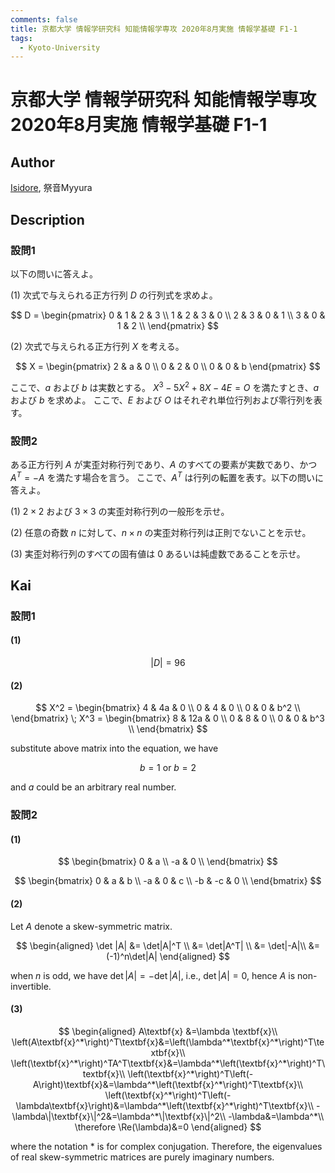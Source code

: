 ```yaml
---
comments: false
title: 京都大学 情報学研究科 知能情報学専攻 2020年8月実施 情報学基礎 F1-1
tags:
  - Kyoto-University
---
```

# 京都大学 情報学研究科 知能情報学専攻 2020年8月実施 情報学基礎 F1-1

## **Author**
[Isidore](https://github.com/heacsing), 祭音Myyura

## **Description**
### 設問1
以下の問いに答えよ。

(1) 次式で与えられる正方行列 $D$ の行列式を求めよ。

$$
D = \begin{pmatrix}
0 & 1 & 2 & 3 \\
1 & 2 & 3 & 0 \\
2 & 3 & 0 & 1 \\
3 & 0 & 1 & 2 \\
\end{pmatrix}
$$

(2) 次式で与えられる正方行列 $X$ を考える。

$$
X = \begin{pmatrix}
2 & a & 0 \\
0 & 2 & 0 \\
0 & 0 & b
\end{pmatrix}
$$

ここで、$a$ および $b$ は実数とする。 $X^3 - 5X^2 + 8X - 4E = O$ を満たすとき、$a$ および $b$ を求めよ。
ここで、$E$ および $O$ はそれぞれ単位行列および零行列を表す。

### 設問2
ある正方行列 $A$ が実歪対称行列であり、$A$ のすべての要素が実数であり、かつ $A^T = -A$ を満たす場合を言う。
ここで、$A^T$ は行列の転置を表す。以下の問いに答えよ。

(1) $2 \times 2$ および $3 \times 3$ の実歪対称行列の一般形を示せ。

(2) 任意の奇数 $n$ に対して、$n \times n$ の実歪対称行列は正則でないことを示せ。

(3) 実歪対称行列のすべての固有値は $0$ あるいは純虚数であることを示せ。


## **Kai**
### 設問1
#### (1)

$$
|D| = 96
$$

#### (2)

$$
X^2 = \begin{bmatrix}
    4 & 4a & 0 \\
    0 & 4 & 0 \\
    0 & 0 & b^2 \\
\end{bmatrix}
\;
X^3 = \begin{bmatrix}
    8 & 12a & 0 \\
    0 & 8 & 0 \\
    0 & 0 & b^3 \\
\end{bmatrix}
$$

substitute above matrix into the equation, we have

$$
b = 1 \text{ or } b = 2
$$

and $a$ could be an arbitrary real number.

### 設問2
#### (1)

$$
\begin{bmatrix}
    0 & a  \\
    -a & 0  \\
\end{bmatrix}
$$

$$
\begin{bmatrix}
    0 & a & b \\
    -a & 0 & c \\
    -b & -c & 0 \\
\end{bmatrix}
$$

#### (2)
Let $A$ denote a skew-symmetric matrix.

$$
\begin{aligned}
\det |A| &= \det|A|^T \\
&= \det|A^T| \\
&= \det|-A|\\
&= (-1)^n\det|A|
\end{aligned}
$$

when $n$ is odd, we have $\det|A|=-\det|A|$, i.e., $\det|A|=0$, hence $A$ is non-invertible.

#### (3)

$$
\begin{aligned}
A\textbf{x}
&=\lambda \textbf{x}\\
\left(A\textbf{x}^*\right)^T\textbf{x}&=\left(\lambda^*\textbf{x}^*\right)^T\textbf{x}\\
\left(\textbf{x}^*\right)^TA^T\textbf{x}&=\lambda^*\left(\textbf{x}^*\right)^T\textbf{x}\\
\left(\textbf{x}^*\right)^T\left(-A\right)\textbf{x}&=\lambda^*\left(\textbf{x}^*\right)^T\textbf{x}\\
\left(\textbf{x}^*\right)^T\left(-\lambda\textbf{x}\right)&=\lambda^*\left(\textbf{x}^*\right)^T\textbf{x}\\
-\lambda\|\textbf{x}\|^2&=\lambda^*\|\textbf{x}\|^2\\
-\lambda&=\lambda^*\\
\therefore \Re(\lambda)&=0
\end{aligned}
$$

where the notation $*$ is for complex conjugation.
Therefore, the eigenvalues of real skew-symmetric matrices are purely imaginary numbers.
